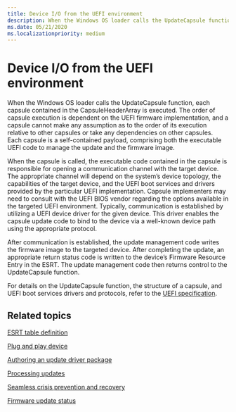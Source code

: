 ```yaml
---
title: Device I/O from the UEFI environment
description: When the Windows OS loader calls the UpdateCapsule function, each capsule contained in the CapsuleHeaderArray is executed.
ms.date: 05/21/2020
ms.localizationpriority: medium
---
```


# Device I/O from the UEFI environment

When the Windows OS loader calls the UpdateCapsule function, each capsule contained in the CapsuleHeaderArray is executed. The order of capsule execution is dependent on the UEFI firmware implementation, and a capsule cannot make any assumption as to the order of its execution relative to other capsules or take any dependencies on other capsules. Each capsule is a self-contained payload, comprising both the executable UEFI code to manage the update and the firmware image.

When the capsule is called, the executable code contained in the capsule is responsible for opening a communication channel with the target device. The appropriate channel will depend on the system’s device topology, the capabilities of the target device, and the UEFI boot services and drivers provided by the particular UEFI implementation. Capsule implementers may need to consult with the UEFI BIOS vendor regarding the options available in the targeted UEFI environment. Typically, communication is established by utilizing a UEFI device driver for the given device. This driver enables the capsule update code to bind to the device via a well-known device path using the appropriate protocol.

After communication is established, the update management code writes the firmware image to the targeted device. After completing the update, an appropriate return status code is written to the device’s Firmware Resource Entry in the ESRT. The update management code then returns control to the UpdateCapsule function.

For details on the UpdateCapsule function, the structure of a capsule, and UEFI boot services drivers and protocols, refer to the [UEFI specification](https://uefi.org/specifications).

## Related topics

[ESRT table definition](esrt-table-definition.md)  

[Plug and play device](plug-and-play-device.md)  

[Authoring an update driver package](authoring-an-update-driver-package.md)  

[Processing updates](processing-updates.md)

[Seamless crisis prevention and recovery](seamless-crisis-prevention-and-recovery.md)

[Firmware update status](firmware-update-status.md)  
